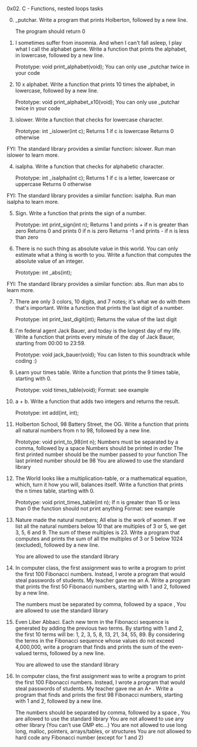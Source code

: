 0x02. C - Functions, nested loops tasks

0. _putchar.
Write a program that prints Holberton, followed by a new line.

    The program should return 0

1. I sometimes suffer from insomnia. And when I can't fall asleep, I play what I call the alphabet game.
Write a function that prints the alphabet, in lowercase, followed by a new line.

    Prototype: void print_alphabet(void);
    You can only use _putchar twice in your code

2. 10 x alphabet.
Write a function that prints 10 times the alphabet, in lowercase, followed by a new line.

    Prototype: void print_alphabet_x10(void);
    You can only use _putchar twice in your code

3. islower.
Write a function that checks for lowercase character.

    Prototype: int _islower(int c);
    Returns 1 if c is lowercase
    Returns 0 otherwise

FYI: The standard library provides a similar function: islower. Run man islower to learn more.

4. isalpha.
Write a function that checks for alphabetic character.

    Prototype: int _isalpha(int c);
    Returns 1 if c is a letter, lowercase or uppercase
    Returns 0 otherwise

FYI: The standard library provides a similar function: isalpha. Run man isalpha to learn more.

5. Sign.
Write a function that prints the sign of a number.

    Prototype: int print_sign(int n);
    Returns 1 and prints + if n is greater than zero
    Returns 0 and prints 0 if n is zero
    Returns -1 and prints - if n is less than zero

6. There is no such thing as absolute value in this world. You can only estimate what a thing is worth to you.
Write a function that computes the absolute value of an integer.

    Prototype: int _abs(int);

FYI: The standard library provides a similar function: abs. Run man abs to learn more.

7. There are only 3 colors, 10 digits, and 7 notes; it's what we do with them that's important.
Write a function that prints the last digit of a number.

    Prototype: int print_last_digit(int);
    Returns the value of the last digit

8. I'm federal agent Jack Bauer, and today is the longest day of my life.
Write a function that prints every minute of the day of Jack Bauer, starting from 00:00 to 23:59.

    Prototype: void jack_bauer(void);
    You can listen to this soundtrack while coding :)

9. Learn your times table.
Write a function that prints the 9 times table, starting with 0.

    Prototype: void times_table(void);
    Format: see example

10. a + b.
Write a function that adds two integers and returns the result.

    Prototype: int add(int, int);

11. Holberton School, 98 Battery Street, the OG.
Write a function that prints all natural numbers from n to 98, followed by a new line.

    Prototype: void print_to_98(int n);
    Numbers must be separated by a comma, followed by a space
    Numbers should be printed in order
    The first printed number should be the number passed to your function
    The last printed number should be 98
    You are allowed to use the standard library

12. The World looks like a multiplication-table, or a mathematical equation, which, turn it how you will, balances itself.
Write a function that prints the n times table, starting with 0.

    Prototype: void print_times_table(int n);
    If n is greater than 15 or less than 0 the function should not print anything
    Format: see example

13. Nature made the natural numbers; All else is the work of women.
If we list all the natural numbers below 10 that are multiples of 3 or 5, we get 3, 5, 6 and 9. The sum of these multiples is 23. Write a program that computes and prints the sum of all the multiples of 3 or 5 below 1024 (excluded), followed by a new line.

    You are allowed to use the standard library

14. In computer class, the first assignment was to write a program to print the first 100 Fibonacci numbers. Instead, I wrote a program that would steal passwords of students. My teacher gave me an A.
Write a program that prints the first 50 Fibonacci numbers, starting with 1 and 2, followed by a new line.

    The numbers must be separated by comma, followed by a space , 
    You are allowed to use the standard library

15. Even Liber Abbaci.
Each new term in the Fibonacci sequence is generated by adding the previous two terms. By starting with 1 and 2, the first 10 terms will be: 1, 2, 3, 5, 8, 13, 21, 34, 55, 89. By considering the terms in the Fibonacci sequence whose values do not exceed 4,000,000, write a program that finds and prints the sum of the even-valued terms, followed by a new line.

    You are allowed to use the standard library

16. In computer class, the first assignment was to write a program to print the first 100 Fibonacci numbers. Instead, I wrote a program that would steal passwords of students. My teacher gave me an A+ .
Write a program that finds and prints the first 98 Fibonacci numbers, starting with 1 and 2, followed by a new line.

    The numbers should be separated by comma, followed by a space ,
    You are allowed to use the standard library
    You are not allowed to use any other library (You can’t use GMP etc…)
    You are not allowed to use long long, malloc, pointers, arrays/tables, or structures
    You are not allowed to hard code any Fibonacci number (except for 1 and 2)
